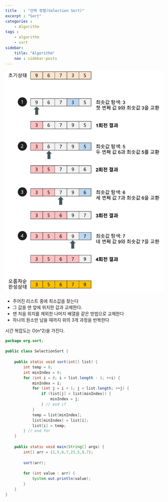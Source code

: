 ```yaml
---
title   : "선택 정렬(Selection Sort)"
excerpt : "Sort"
categories : 
    - Algorithm
tags : 
    - algorithm
    - sort
sidebar:
    title: "Algorithm"
    nav : sidebar-posts
---
```

![Selection](/assets/img/algorithm/Selection-sort.png)  

- 주어진 리스트 중에 최소값을 찾는다
- 그 값을 맨 앞에 위치한 값과 교체한다.
- 맨 처음 위치를 제외한 나머지 배열을 같은 방법으로 교체한다
- 하나의 원소만 남을 때까지 위의 3개 과정을 반복한다  

시간 복잡도는 O(n^2)을 가진다.


```java
package org.sort;

public class SelectionSort {

    public static void sort(int[] list) {
        int temp = 0;
        int minIndex = 0;
        for (int i = 0; i < list.length - 1; ++i) {
            minIndex = i;
            for (int j = i + 1; j < list.length; ++j) {
                if (list[j] < list[minIndex]) {
                    minIndex = j;
                } // end if
            }
            temp = list[minIndex];
            list[minIndex] = list[i];
            list[i] = temp;
        } // end for
    }

    public static void main(String[] args) {
        int[] arr = {1,5,6,7,23,5,9,7};

        sort(arr);

        for (int value : arr) {
            System.out.println(value);
        }
    }
}

```